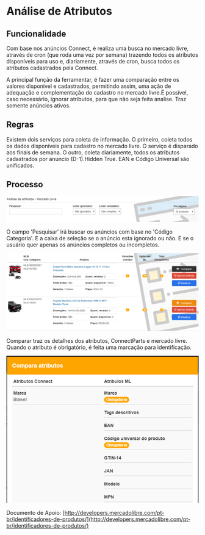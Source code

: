 # Análise de Atributos

## Funcionalidade

Com base nos anúncios Connect, é realiza uma busca no mercado livre, através de cron \(que roda uma vez por semana\) trazendo todos os atributos disponíveis para uso e, diariamente, através de cron, busca todos os atributos cadastrados pela Connect.

A principal função da ferramentar, é fazer uma comparação entre os valores disponível e cadastrados, permitindo assim, uma ação de adequação e complementação do cadastro no mercado livre.É possível, caso necessário, ignorar atributos, para que não seja feita analise. Traz somente anúncios ativos.

## Regras

Existem dois serviços para coleta de informação. O primeiro, coleta todos os dados disponíveis para cadastro no mercado livre. O serviço é disparado aos finais de semana. O outro, coleta diariamente, todos os atributos cadastrados por anuncio \(D-1\).Hidden True. EAN e Código Universal são unificados.

## Processo

![](../../.gitbook/assets/image%20%2833%29.png)

 O campo 'Pesquisar' irá buscar os anúncios com base no 'Código Categoria'. E a caixa de seleção se o anúncio esta ignorado ou não. E se o usuário quer apenas os anúncios completos ou incompletos.

![](../../.gitbook/assets/image%20%2834%29.png)

 Comparar traz os detalhes dos atributos, ConnectParts e mercado livre. Quando o atributo é obrigatório, é feita uma marcação para identificação.

![](../../.gitbook/assets/image%20%2849%29.png)

Documento de Apoio: [http://developers.mercadolibre.com/pt-br/identificadores-de-produtos/](http://developers.mercadolibre.com/pt-br/identificadores-de-produtos/)

